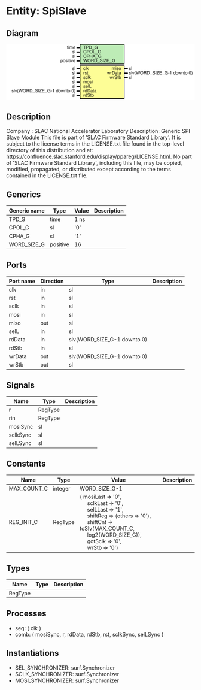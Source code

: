 # Entity: SpiSlave

## Diagram

![Diagram](SpiSlave.svg "Diagram")
## Description

Company    : SLAC National Accelerator Laboratory
Description: Generic SPI Slave Module
This file is part of 'SLAC Firmware Standard Library'.
It is subject to the license terms in the LICENSE.txt file found in the
top-level directory of this distribution and at:
   https://confluence.slac.stanford.edu/display/ppareg/LICENSE.html.
No part of 'SLAC Firmware Standard Library', including this file,
may be copied, modified, propagated, or distributed except according to
the terms contained in the LICENSE.txt file.
## Generics

| Generic name | Type     | Value | Description |
| ------------ | -------- | ----- | ----------- |
| TPD_G        | time     | 1 ns  |             |
| CPOL_G       | sl       | '0'   |             |
| CPHA_G       | sl       | '1'   |             |
| WORD_SIZE_G  | positive | 16    |             |
## Ports

| Port name | Direction | Type                        | Description |
| --------- | --------- | --------------------------- | ----------- |
| clk       | in        | sl                          |             |
| rst       | in        | sl                          |             |
| sclk      | in        | sl                          |             |
| mosi      | in        | sl                          |             |
| miso      | out       | sl                          |             |
| selL      | in        | sl                          |             |
| rdData    | in        | slv(WORD_SIZE_G-1 downto 0) |             |
| rdStb     | in        | sl                          |             |
| wrData    | out       | slv(WORD_SIZE_G-1 downto 0) |             |
| wrStb     | out       | sl                          |             |
## Signals

| Name     | Type    | Description |
| -------- | ------- | ----------- |
| r        | RegType |             |
| rin      | RegType |             |
| mosiSync | sl      |             |
| sclkSync | sl      |             |
| selLSync | sl      |             |
## Constants

| Name        | Type    | Value                                                                                                                                                                                                                                                                                                                                                                                                                                                                         | Description |
| ----------- | ------- | ----------------------------------------------------------------------------------------------------------------------------------------------------------------------------------------------------------------------------------------------------------------------------------------------------------------------------------------------------------------------------------------------------------------------------------------------------------------------------- | ----------- |
| MAX_COUNT_C | integer |  WORD_SIZE_G-1                                                                                                                                                                                                                                                                                                                                                                                                                                                                |             |
| REG_INIT_C  | RegType |  (       mosiLast => '0',<br><span style="padding-left:20px">       sclkLast => '0',<br><span style="padding-left:20px">       selLLast => '1',<br><span style="padding-left:20px">       shiftReg => (others => '0'),<br><span style="padding-left:20px">       shiftCnt => toSlv(MAX_COUNT_C,<br><span style="padding-left:20px"> log2(WORD_SIZE_G)),<br><span style="padding-left:20px">       gotSclk  => '0',<br><span style="padding-left:20px">       wrStb    => '0') |             |
## Types

| Name    | Type | Description |
| ------- | ---- | ----------- |
| RegType |      |             |
## Processes
- seq: ( clk )
- comb: ( mosiSync, r, rdData, rdStb, rst, sclkSync, selLSync )
## Instantiations

- SEL_SYNCHRONIZER: surf.Synchronizer
- SCLK_SYNCHRONIZER: surf.Synchronizer
- MOSI_SYNCHRONIZER: surf.Synchronizer
